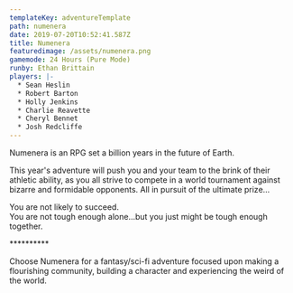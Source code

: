 ```yaml
---
templateKey: adventureTemplate
path: numenera
date: 2019-07-20T10:52:41.587Z
title: Numenera
featuredimage: /assets/numenera.png
gamemode: 24 Hours (Pure Mode)
runby: Ethan Brittain
players: |-
  * Sean Heslin
  * Robert Barton
  * Holly Jenkins
  * Charlie Reavette
  * Cheryl Bennet
  * Josh Redcliffe
---
```


Numenera is an RPG set a billion years in the future of Earth.

This year's adventure will push you and your team to the brink of their athletic ability, as you all strive to compete in a world tournament against bizarre and formidable opponents. All in pursuit of the ultimate prize... 

You are not likely to succeed.\
You are not tough enough alone...but you just might be tough enough together.

\*\*\*\*\*\*\*\*\*\*

Choose Numenera for a fantasy/sci-fi adventure focused upon making a flourishing community, building a character and experiencing the weird of the world.
